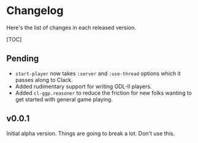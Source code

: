 Changelog
=========

Here's the list of changes in each released version.

[TOC]

Pending
-------

* `start-player` now takes `:server` and `:use-thread` options which it passes
  along to Clack.
* Added rudimentary support for writing GDL-II players.
* Added `cl-ggp.reasoner` to reduce the friction for new folks wanting to get
  started with general game playing.

v0.0.1
------

Initial alpha version.  Things are going to break a lot.  Don't use this.

